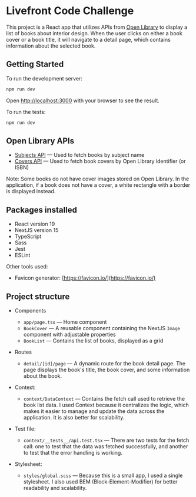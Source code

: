 
# Livefront Code Challenge

This project is a React app that utilizes APIs from [Open Library](https://openlibrary.org/developers/api) to display a list of books about interior design. When the user clicks on either a book cover or a book title, it will navigate to a detail page, which contains information about the selected book. 

## Getting Started

To run the development server:

```bash
npm run dev
```

Open [http://localhost:3000](http://localhost:3000) with your browser to see the result.

To run the tests:

```bash
npm run dev
```

## Open Library APIs

-   [Subjects API](https://openlibrary.org/dev/docs/api/subjects) — Used to fetch books by subject name
-   [Covers API](https://openlibrary.org/dev/docs/api/covers) — Used to fetch book covers by Open Library identifier (or ISBN)

Note: Some books do not have cover images stored on Open Library. In the application, if a book does not have a cover, a white rectangle with a border is displayed instead.

## Packages installed

-   React version 19
-   NextJS version 15
-   TypeScript
-   Sass
-   Jest
-   ESLint  
    
Other tools used:

-   Favicon generator: [https://favicon.io/](https://favicon.io/)  
    
## Project structure

-   Components
	-   `app/page.tsx` — Home component
	-   `BookCover` — A reusable component containing the NextJS `Image` component with adjustable properties
	-   `BookList` — Contains the list of books, displayed as a grid

-   Routes
	- `detail/[id]/page` — A dynamic route for the book detail page. The page displays the book's title, the book cover, and some information about the book.

-   Context:
	- `context/DataContext` — Contains the fetch call used to retrieve the book list data. I used Context because it centralizes the logic, which makes it easier to manage and update the data across the application. It is also better for scalability. 

-   Test file:
	- `context/__tests__/api.test.tsx` — There are two tests for the fetch call: one to test that the data was fetched successfully, and another to test that the error handling is working.

-   Stylesheet:
	- `styles/global.scss` — Because this is a small app, I used a single stylesheet. I also used BEM (Block-Element-Modifier) for better readability and scalability.
